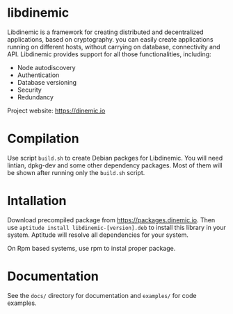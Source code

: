 # libdinemic
Libdinemic is a framework for creating distributed and decentralized applications, based on cryptography. you can easily create applications running on different hosts, without carrying on database, connectivity and API. Libdinemic provides support for all those functionalities, including:
 * Node autodiscovery
 * Authentication
 * Database versioning
 * Security
 * Redundancy

Project website: https://dinemic.io

Compilation
===========
Use script `build.sh` to create Debian packges for Libdinemic. You will need lintian, dpkg-dev and some other dependency packages. Most of them will be shown after running only the `build.sh` script.

Intallation
===========
Download precompiled package from https://packages.dinemic.io. Then use `aptitude install libdinemic-[version].deb` to install this library in your system. Aptitude will resolve all dependencies for your system.

On Rpm based systems, use rpm to instal proper package.

Documentation
=============
See the `docs/` directory for documentation and `examples/` for code examples.
